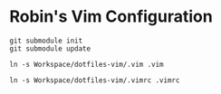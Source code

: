# Robin's Vim Configuration

``` 
git submodule init
git submodule update
```

``` 
ln -s Workspace/dotfiles-vim/.vim .vim
```

```
ln -s Workspace/dotfiles-vim/.vimrc .vimrc
```


